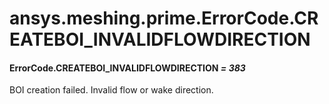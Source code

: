 <a id="ansys-meshing-prime-errorcode-createboi-invalidflowdirection"></a>

# ansys.meshing.prime.ErrorCode.CREATEBOI_INVALIDFLOWDIRECTION

<a id="ansys.meshing.prime.ErrorCode.CREATEBOI_INVALIDFLOWDIRECTION"></a>

#### ErrorCode.CREATEBOI_INVALIDFLOWDIRECTION *= 383*

BOI creation failed. Invalid flow or wake direction.

<!-- !! processed by numpydoc !! -->
